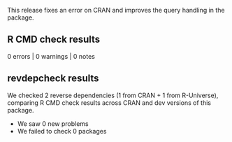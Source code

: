 This release fixes an error on CRAN and improves the query handling in the package.

## R CMD check results

0 errors | 0 warnings | 0 notes

## revdepcheck results

We checked 2 reverse dependencies (1 from CRAN + 1 from R-Universe), 
comparing R CMD check results across CRAN and dev versions of this package.

 * We saw 0 new problems
 * We failed to check 0 packages

